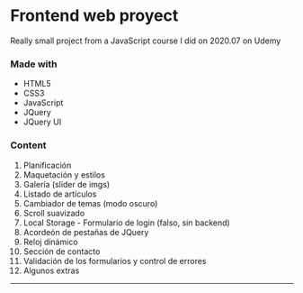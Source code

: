 # Frontend web proyect
Really small project from a JavaScript course I did on 2020.07 on Udemy

### Made with
* HTML5
* CSS3
* JavaScript
* JQuery
* JQuery UI

### Content
1. Planificación
2. Maquetación y estilos
3. Galería (slider de imgs)
4. Listado de artículos
5. Cambiador de temas (modo oscuro)
6. Scroll suavizado
7. Local Storage - Formulario de login (falso, sin backend)
8. Acordeón de pestañas de JQuery
9. Reloj dinámico
10. Sección de contacto
11. Validación de los formularios y control de errores
12. Algunos extras


----------------------------
